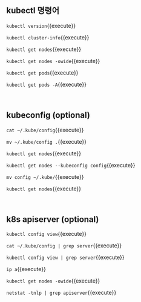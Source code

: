 <br>

## kubectl 명령어

`kubectl version`{{execute}}

`kubectl cluster-info`{{execute}}

`kubectl get nodes`{{execute}}

`kubectl get nodes -owide`{{execute}}

`kubectl get pods`{{execute}}

`kubectl get pods -A`{{execute}}

<br>

## kubeconfig (optional)

`cat ~/.kube/config`{{execute}}

`mv ~/.kube/config .`{{execute}}

`kubectl get nodes`{{execute}}

`kubectl get nodes --kubeconfig config`{{execute}}

`mv config ~/.kube/`{{execute}}

`kubectl get nodes`{{execute}}

<br>

## k8s apiserver (optional)

`kubectl config view`{{execute}}

`cat ~/.kube/config | grep server`{{execute}}

`kubectl config view | grep server`{{execute}}

`ip a`{{execute}}

`kubectl get nodes -owide`{{execute}}

`netstat -tnlp | grep apiserver`{{execute}}
